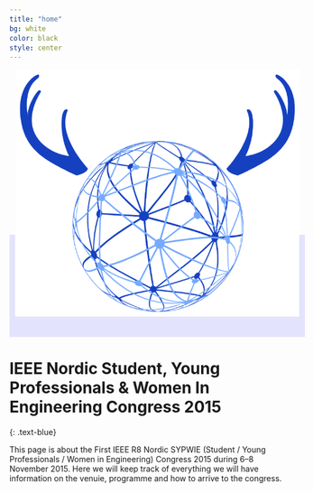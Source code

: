 ```yaml
---
title: "home"
bg: white
color: black
style: center
---
```



<span class="fa-stack subtlecircle" style="font-size:150px; background:rgba(0,0,255,0.1)">
  <img src="img/congress_logo.png" style="padding:0 10px;">
</span>

# IEEE Nordic Student, Young Professionals & Women In Engineering Congress 2015
{: .text-blue}


This page is about the First IEEE R8 Nordic SYPWIE (Student / Young Professionals / Women in Engineering) Congress 
2015 during 6–8 November 2015. Here we will keep track of everything we will have information on the venuie, 
programme and how to arrive to the congress.

